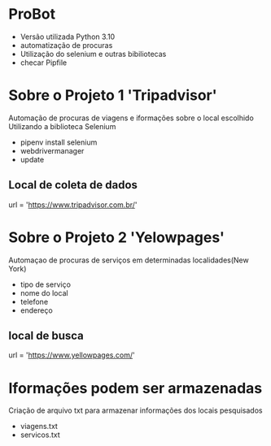 # ProBot
- Versão utilizada Python 3.10
- automatização de procuras
- Utilização do selenium e outras bibiliotecas
- checar Pipfile

# Sobre o Projeto 1 'Tripadvisor'
Automação de procuras de viagens e iformações sobre o local escolhido
Utilizando a biblioteca Selenium

- pipenv install selenium
- webdrivermanager
- update


## Local de coleta de dados
url = 'https://www.tripadvisor.com.br/'


# Sobre o Projeto 2 'Yelowpages'
Automaçao de procuras de serviços em determinadas localidades(New York)

- tipo de serviço
- nome do local
- telefone
- endereço

## local de busca
url = 'https://www.yellowpages.com/'


# Iformações podem ser armazenadas 
Criação de arquivo txt para armazenar informações dos locais pesquisados

- viagens.txt
- servicos.txt

